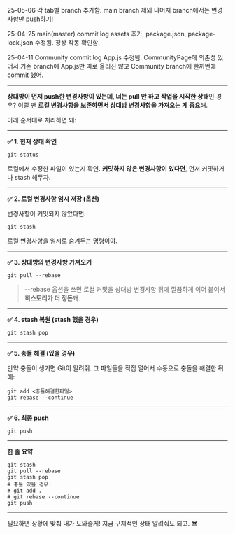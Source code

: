 25-05-06 각 tab별 branch 추가함. main branch 제외 나머지 branch에서는 변경 사항만 push하기!  

25-04-25 main(master) commit log
assets 추가, package.json, package-lock.json 수정됨. 정상 작동 확인함.

25-04-11 Community commit log
App.js 수정됨. CommunityPage에 의존성 있어서 기존 branch에 App.js만 따로 올리진 않고 Community branch에 한꺼번에 commit 했어.

---

**상대방이 먼저 push한 변경사항이 있는데, 너는 pull 안 하고 작업을 시작한 상태**인 경우? 이럴 땐 **로컬 변경사항을 보존하면서 상대방 변경사항을 가져오는 게 중요**해.

아래 순서대로 처리하면 돼:

---

**✅ 1. 현재 상태 확인**

```
git status
```

로컬에서 수정한 파일이 있는지 확인. **커밋하지 않은 변경사항이 있다면**, 먼저 커밋하거나 stash 해두자.

---

**✅ 2. 로컬 변경사항 임시 저장 (옵션)**

변경사항이 커밋되지 않았다면:

```
git stash
```

로컬 변경사항을 임시로 숨겨두는 명령이야.

---

**✅ 3. 상대방의 변경사항 가져오기**

```
git pull --rebase
```

> --rebase 옵션을 쓰면 로컬 커밋을 상대방 변경사항 뒤에 깔끔하게 이어 붙여서 **히스토리가 더 정돈**돼.

---

**✅ 4. stash 복원 (stash 했을 경우)**

```
git stash pop
```

---

**✅ 5. 충돌 해결 (있을 경우)**

만약 충돌이 생기면 Git이 알려줘. 그 파일들을 직접 열어서 수동으로 충돌을 해결한 뒤에:

```
git add <충돌해결한파일>
git rebase --continue
```

---

**✅ 6. 최종 push**

```
git push
```

---

**한 줄 요약**

```
git stash
git pull --rebase
git stash pop
# 충돌 있을 경우:
# git add .
# git rebase --continue
git push
```

---

필요하면 상황에 맞춰 내가 도와줄게! 지금 구체적인 상태 알려줘도 되고. 😎
